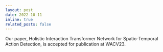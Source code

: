 ```yaml
---
layout: post
date: 2022-10-11
inline: true
related_posts: false
---
```


Our paper, Holistic Interaction Transformer Network for Spatio-Temporal Action Detection, is accepted for publication at WACV23.

